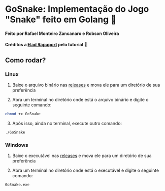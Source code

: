 # GoSnake: Implementação do Jogo "Snake" feito em Golang :snake:
#### Feito por Rafael Monteiro Zancanaro e Robson Oliveira
#### Créditos a [Elad Rapaport](https://betterprogramming.pub/build-a-snake-game-using-in-go-b4186e21d011) pelo tutorial :blue_heart:

## Como rodar?

### Linux

1. Baixe o arquivo binário nas [releases](https://github.com/Rafael-monte/GoSnake/releases/tag/v.0.1-linux-stable) e mova ele para um diretório de sua preferência

2. Abra um terminal no diretório onde está o arquivo binário e digite o seguinte comando:
```bash
chmod +x GoSnake
```
3. Após isso, ainda no terminal, execute outro comando:
```bash
./GoSnake
```

### Windows

1. Baixe o executável nas [releases](https://github.com/Rafael-monte/GoSnake/releases/tag/v.0.1-win-64-stable) e mova ele para um diretório de sua preferência

2. Abra um terminal no diretório onde está o executável e digite o seguinte comando:
```cmd
GoSnake.exe
```

